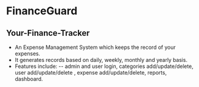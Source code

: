 # FinanceGuard
## Your-Finance-Tracker

- An Expense Management System which keeps the record of your expenses.
- It generates records based on daily, weekly, monthly and yearly basis.
- Features include:
-- admin and user login, categories add/update/delete, user add/update/delete , expense add/update/delete, reports, dashboard.
